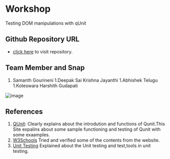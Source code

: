 # Workshop

Testing DOM manipulations with qUnit

## Github Repository URL
- [click here](https://github.com/Samanthgourineni/Workshop ) to visit repository.

## Team Member and Snap

1. Samanth Gourineni
1.Deepak Sai Krishna Jayanthi
1.Abhishek Telugu
1.Koteswara Harshith Gudapati

![image](https://github.com/Samanthgourineni/Workshop/raw/master/Team_Members.PNG)

## References

1. [QUnit](https://qunitjs.com/): Clearly explains about the introdution and functions of Qunit.This Site expalins about some sample functioning and testing of Qunit with some exaamples.  
1.	[W3Schools](https://www.w3schools.com) Tried and verified some of the contents from the website.
1.	[Unit Testing](https://www.guru99.com/unit-testing-guide.html#9) Explained about the Unit testing and test,tools in unit testing.


